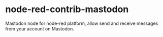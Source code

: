 # node-red-contrib-mastodon
Mastodon node for node-red platform, allow send and receive messages from your account on Mastodon. 
